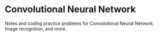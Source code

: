 # Convolutional Neural Network

Notes and coding practice problems for Convolutional Neural Network, Image recognition, and more. 

